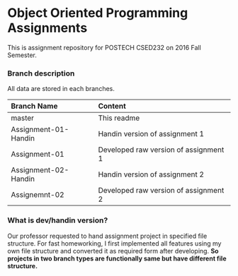# Object Oriented Programming Assignments

This is assignment repository for POSTECH CSED232 on 2016 Fall Semester.

### Branch description

All data are stored in each branches.

|**Branch Name**|**Content**|
|:-------------|:---------|
|master|This readme|
|Assignment-01-Handin|Handin version of assignment 1|
|Assignment-01|Developed raw version of assignment 1|
|Assignment-02-Handin|Handin version of assignment 2|
|Assignemnt-02|Developed raw version of assignment 2|

### What is dev/handin version?

Our professor requested to hand assignment project in specified file structure. For fast homeworking, I first implemented all features using my own file structure and converted it as required form after developing. **So projects in two branch types are functionally same but have different file structure.**
